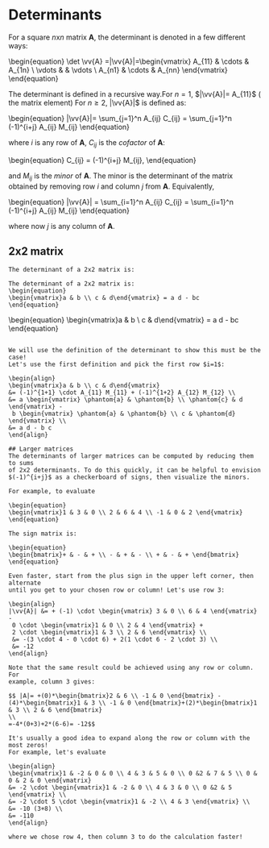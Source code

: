 # Determinants

For a square *n*x*n* matrix **A**, the determinant is denoted in a few different ways:

\begin{equation}
\det \vv{A} =|\vv{A}|=\begin{vmatrix}
A_{11} & \cdots & A_{1n} \\
\vdots &     & \vdots \\
A_{n1} & \cdots & A_{nn}
\end{vmatrix}
\end{equation}

The determinant is defined in a recursive way.For  $n=1$, $|\vv{A}|= A_{11}$
 ( the matrix element)
For $n \ge 2$, |\vv{A}|$ is defined as:

\begin{equation}
|\vv{A}|= \sum_{j=1}^n A_{ij} C_{ij} = \sum_{j=1}^n (-1)^{i+j} A_{ij} M_{ij}
\end{equation}

where *i* is any row of **A**, $C_{ij}$ is the *cofactor* of **A**:

\begin{equation}
C_{ij} = (-1)^{i+j} M_{ij},
\end{equation}

and $M_{ij}$ is the *minor* of **A**. The minor is the determinant of the matrix
obtained by removing row *i* and column *j* from **A**. Equivalently,

\begin{equation}
|\vv{A}| = \sum_{i=1}^n A_{ij} C_{ij} = \sum_{i=1}^n (-1)^{i+j} A_{ij} M_{ij}
\end{equation}

where now *j* is any column of **A**.

## 2x2 matrix

```{topic} 2x2 determinant
The determinant of a 2x2 matrix is:

The determinant of a 2x2 matrix is:
\begin{equation}
\begin{vmatrix}a & b \\ c & d\end{vmatrix} = a d - bc
\end{equation}
```

\begin{equation}
\begin{vmatrix}a & b \\ c & d\end{vmatrix} = a d - bc
\end{equation}
```

We will use the definition of the determinant to show this must be the case!
Let's use the first definition and pick the first row $i=1$:

\begin{align}
\begin{vmatrix}a & b \\ c & d\end{vmatrix}
&= (-1)^{1+1} \cdot A_{11} M_{11} + (-1)^{1+2} A_{12} M_{12} \\
&= a \begin{vmatrix} \phantom{a} & \phantom{b} \\ \phantom{c} & d \end{vmatrix} -
 b \begin{vmatrix} \phantom{a} & \phantom{b} \\ c & \phantom{d} \end{vmatrix} \\
&= a d - b c
\end{align}

## Larger matrices
The determinants of larger matrices can be computed by reducing them to sums
of 2x2 determinants. To do this quickly, it can be helpful to envision
$(-1)^{i+j}$ as a checkerboard of signs, then visualize the minors.

For example, to evaluate

\begin{equation}
\begin{vmatrix}1 & 3 & 0 \\ 2 & 6 & 4 \\ -1 & 0 & 2 \end{vmatrix}
\end{equation}

The sign matrix is:

\begin{equation}
\begin{bmatrix}+ & - & + \\ - & + & - \\ + & - & + \end{bmatrix}
\end{equation}

Even faster, start from the plus sign in the upper left corner, then alternate
until you get to your chosen row or column! Let's use row 3:

\begin{align}
|\vv{A}| &= + (-1) \cdot \begin{vmatrix} 3 & 0 \\ 6 & 4 \end{vmatrix} -
 0 \cdot \begin{vmatrix}1 & 0 \\ 2 & 4 \end{vmatrix} +
 2 \cdot \begin{vmatrix}1 & 3 \\ 2 & 6 \end{vmatrix} \\
 &= -(3 \cdot 4 - 0 \cdot 6) + 2(1 \cdot 6 - 2 \cdot 3) \\
 &= -12
\end{align}

Note that the same result could be achieved using any row or column. For
example, column 3 gives:

$$ |A|= +(0)*\begin{bmatrix}2 & 6 \\ -1 & 0 \end{bmatrix} -(4)*\begin{bmatrix}1 & 3 \\ -1 & 0 \end{bmatrix}+(2)*\begin{bmatrix}1 & 3 \\ 2 & 6 \end{bmatrix} 
\\
=-4*(0+3)+2*(6-6)= -12$$

It's usually a good idea to expand along the row or column with the most zeros!
For example, let's evaluate

\begin{align}
\begin{vmatrix}1 & -2 & 0 & 0 \\ 4 & 3 & 5 & 0 \\ 0 &2 & 7 & 5 \\ 0 & 0 & 2 & 0 \end{vmatrix}
&= -2 \cdot \begin{vmatrix}1 & -2 & 0 \\ 4 & 3 & 0 \\ 0 &2 & 5 \end{vmatrix} \\
&= -2 \cdot 5 \cdot \begin{vmatrix}1 & -2 \\ 4 & 3 \end{vmatrix} \\
&= -10 (3+8) \\
&= -110
\end{align}

where we chose row 4, then column 3 to do the calculation faster!
